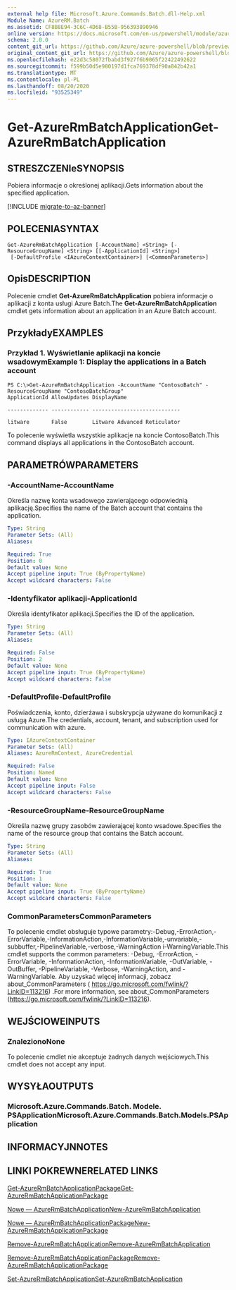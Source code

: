```yaml
---
external help file: Microsoft.Azure.Commands.Batch.dll-Help.xml
Module Name: AzureRM.Batch
ms.assetid: CF8B8E94-3C6C-4D68-B55B-956393890946
online version: https://docs.microsoft.com/en-us/powershell/module/azurerm.batch/get-azurermbatchapplication
schema: 2.0.0
content_git_url: https://github.com/Azure/azure-powershell/blob/preview/src/ResourceManager/AzureBatch/Commands.Batch/help/Get-AzureRmBatchApplication.md
original_content_git_url: https://github.com/Azure/azure-powershell/blob/preview/src/ResourceManager/AzureBatch/Commands.Batch/help/Get-AzureRmBatchApplication.md
ms.openlocfilehash: e22d3c58072fbabd3f927f6b9065f22422492622
ms.sourcegitcommit: f599b50d5e980197d1fca769378df90a842b42a1
ms.translationtype: MT
ms.contentlocale: pl-PL
ms.lasthandoff: 08/20/2020
ms.locfileid: "93525349"
---
```

# <span data-ttu-id="909a2-101">Get-AzureRmBatchApplication</span><span class="sxs-lookup"><span data-stu-id="909a2-101">Get-AzureRmBatchApplication</span></span>

## <span data-ttu-id="909a2-102">STRESZCZENIe</span><span class="sxs-lookup"><span data-stu-id="909a2-102">SYNOPSIS</span></span>
<span data-ttu-id="909a2-103">Pobiera informacje o określonej aplikacji.</span><span class="sxs-lookup"><span data-stu-id="909a2-103">Gets information about the specified application.</span></span>

[!INCLUDE [migrate-to-az-banner](../../includes/migrate-to-az-banner.md)]

## <span data-ttu-id="909a2-104">POLECENIA</span><span class="sxs-lookup"><span data-stu-id="909a2-104">SYNTAX</span></span>

```
Get-AzureRmBatchApplication [-AccountName] <String> [-ResourceGroupName] <String> [[-ApplicationId] <String>]
 [-DefaultProfile <IAzureContextContainer>] [<CommonParameters>]
```

## <span data-ttu-id="909a2-105">Opis</span><span class="sxs-lookup"><span data-stu-id="909a2-105">DESCRIPTION</span></span>
<span data-ttu-id="909a2-106">Polecenie cmdlet **Get-AzureRmBatchApplication** pobiera informacje o aplikacji z konta usługi Azure Batch.</span><span class="sxs-lookup"><span data-stu-id="909a2-106">The **Get-AzureRmBatchApplication** cmdlet gets information about an application in an Azure Batch account.</span></span>

## <span data-ttu-id="909a2-107">Przykłady</span><span class="sxs-lookup"><span data-stu-id="909a2-107">EXAMPLES</span></span>

### <span data-ttu-id="909a2-108">Przykład 1. Wyświetlanie aplikacji na koncie wsadowym</span><span class="sxs-lookup"><span data-stu-id="909a2-108">Example 1: Display the applications in a Batch account</span></span>
```
PS C:\>Get-AzureRmBatchApplication -AccountName "ContosoBatch" -ResourceGroupName "ContosoBatchGroup"
ApplicationId AllowUpdates DisplayName

------------- ------------ ----------------------------

litware       False        Litware Advanced Reticulator
```

<span data-ttu-id="909a2-109">To polecenie wyświetla wszystkie aplikacje na koncie ContosoBatch.</span><span class="sxs-lookup"><span data-stu-id="909a2-109">This command displays all applications in the ContosoBatch account.</span></span>

## <span data-ttu-id="909a2-110">PARAMETRÓW</span><span class="sxs-lookup"><span data-stu-id="909a2-110">PARAMETERS</span></span>

### <span data-ttu-id="909a2-111">-AccountName</span><span class="sxs-lookup"><span data-stu-id="909a2-111">-AccountName</span></span>
<span data-ttu-id="909a2-112">Określa nazwę konta wsadowego zawierającego odpowiednią aplikację.</span><span class="sxs-lookup"><span data-stu-id="909a2-112">Specifies the name of the Batch account that contains the application.</span></span>

```yaml
Type: String
Parameter Sets: (All)
Aliases: 

Required: True
Position: 0
Default value: None
Accept pipeline input: True (ByPropertyName)
Accept wildcard characters: False
```

### <span data-ttu-id="909a2-113">-Identyfikator aplikacji</span><span class="sxs-lookup"><span data-stu-id="909a2-113">-ApplicationId</span></span>
<span data-ttu-id="909a2-114">Określa identyfikator aplikacji.</span><span class="sxs-lookup"><span data-stu-id="909a2-114">Specifies the ID of the application.</span></span>

```yaml
Type: String
Parameter Sets: (All)
Aliases: 

Required: False
Position: 2
Default value: None
Accept pipeline input: True (ByPropertyName)
Accept wildcard characters: False
```

### <span data-ttu-id="909a2-115">-DefaultProfile</span><span class="sxs-lookup"><span data-stu-id="909a2-115">-DefaultProfile</span></span>
<span data-ttu-id="909a2-116">Poświadczenia, konto, dzierżawa i subskrypcja używane do komunikacji z usługą Azure.</span><span class="sxs-lookup"><span data-stu-id="909a2-116">The credentials, account, tenant, and subscription used for communication with azure.</span></span>

```yaml
Type: IAzureContextContainer
Parameter Sets: (All)
Aliases: AzureRmContext, AzureCredential

Required: False
Position: Named
Default value: None
Accept pipeline input: False
Accept wildcard characters: False
```

### <span data-ttu-id="909a2-117">-ResourceGroupName</span><span class="sxs-lookup"><span data-stu-id="909a2-117">-ResourceGroupName</span></span>
<span data-ttu-id="909a2-118">Określa nazwę grupy zasobów zawierającej konto wsadowe.</span><span class="sxs-lookup"><span data-stu-id="909a2-118">Specifies the name of the resource group that contains the Batch account.</span></span>

```yaml
Type: String
Parameter Sets: (All)
Aliases: 

Required: True
Position: 1
Default value: None
Accept pipeline input: True (ByPropertyName)
Accept wildcard characters: False
```

### <span data-ttu-id="909a2-119">CommonParameters</span><span class="sxs-lookup"><span data-stu-id="909a2-119">CommonParameters</span></span>
<span data-ttu-id="909a2-120">To polecenie cmdlet obsługuje typowe parametry:-Debug,-ErrorAction,-ErrorVariable,-InformationAction,-InformationVariable,-unvariable,-subbuffer,-PipelineVariable,-verbose,-WarningAction i-WarningVariable.</span><span class="sxs-lookup"><span data-stu-id="909a2-120">This cmdlet supports the common parameters: -Debug, -ErrorAction, -ErrorVariable, -InformationAction, -InformationVariable, -OutVariable, -OutBuffer, -PipelineVariable, -Verbose, -WarningAction, and -WarningVariable.</span></span> <span data-ttu-id="909a2-121">Aby uzyskać więcej informacji, zobacz about_CommonParameters ( https://go.microsoft.com/fwlink/?LinkID=113216) .</span><span class="sxs-lookup"><span data-stu-id="909a2-121">For more information, see about_CommonParameters (https://go.microsoft.com/fwlink/?LinkID=113216).</span></span>

## <span data-ttu-id="909a2-122">WEJŚCIOWE</span><span class="sxs-lookup"><span data-stu-id="909a2-122">INPUTS</span></span>

### <span data-ttu-id="909a2-123">Znaleziono</span><span class="sxs-lookup"><span data-stu-id="909a2-123">None</span></span>
<span data-ttu-id="909a2-124">To polecenie cmdlet nie akceptuje żadnych danych wejściowych.</span><span class="sxs-lookup"><span data-stu-id="909a2-124">This cmdlet does not accept any input.</span></span>

## <span data-ttu-id="909a2-125">WYSYŁA</span><span class="sxs-lookup"><span data-stu-id="909a2-125">OUTPUTS</span></span>

### <span data-ttu-id="909a2-126">Microsoft.Azure.Commands.Batch. Modele. PSApplication</span><span class="sxs-lookup"><span data-stu-id="909a2-126">Microsoft.Azure.Commands.Batch.Models.PSApplication</span></span>

## <span data-ttu-id="909a2-127">INFORMACYJN</span><span class="sxs-lookup"><span data-stu-id="909a2-127">NOTES</span></span>

## <span data-ttu-id="909a2-128">LINKI POKREWNE</span><span class="sxs-lookup"><span data-stu-id="909a2-128">RELATED LINKS</span></span>

[<span data-ttu-id="909a2-129">Get-AzureRmBatchApplicationPackage</span><span class="sxs-lookup"><span data-stu-id="909a2-129">Get-AzureRmBatchApplicationPackage</span></span>](./Get-AzureRmBatchApplicationPackage.md)

[<span data-ttu-id="909a2-130">Nowe — AzureRmBatchApplication</span><span class="sxs-lookup"><span data-stu-id="909a2-130">New-AzureRmBatchApplication</span></span>](./New-AzureRmBatchApplication.md)

[<span data-ttu-id="909a2-131">Nowe — AzureRmBatchApplicationPackage</span><span class="sxs-lookup"><span data-stu-id="909a2-131">New-AzureRmBatchApplicationPackage</span></span>](./New-AzureRmBatchApplicationPackage.md)

[<span data-ttu-id="909a2-132">Remove-AzureRmBatchApplication</span><span class="sxs-lookup"><span data-stu-id="909a2-132">Remove-AzureRmBatchApplication</span></span>](./Remove-AzureRmBatchApplication.md)

[<span data-ttu-id="909a2-133">Remove-AzureRmBatchApplicationPackage</span><span class="sxs-lookup"><span data-stu-id="909a2-133">Remove-AzureRmBatchApplicationPackage</span></span>](./Remove-AzureRmBatchApplicationPackage.md)

[<span data-ttu-id="909a2-134">Set-AzureRmBatchApplication</span><span class="sxs-lookup"><span data-stu-id="909a2-134">Set-AzureRmBatchApplication</span></span>](./Set-AzureRmBatchApplication.md)


